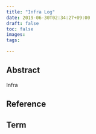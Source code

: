 ```yaml
---
title: "Infra Log"
date: 2019-06-30T02:34:27+09:00
draft: false
toc: false
images:
tags:

---
```


## Abstract
Infra

## Reference


## Term



